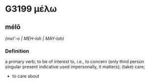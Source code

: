# G3199 μέλω

## mélō

_(mel'-o | MEH-loh | MAY-loh)_

### Definition

a primary verb; to be of interest to, i.e., to concern (only third person singular present indicative used impersonally, it matters); (take) care; 

- to care about
